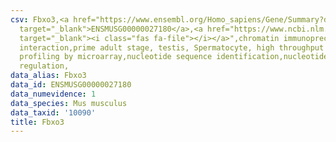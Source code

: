 ```yaml
---
csv: Fbxo3,<a href="https://www.ensembl.org/Homo_sapiens/Gene/Summary?db=core;g=ENSMUSG00000027180"
  target="_blank">ENSMUSG00000027180</a>,<a href="https://www.ncbi.nlm.nih.gov/pubmed/23834426"
  target="_blank"><i class="fas fa-file"></i></a>",chromatin immunoprecipitation assay,direct
  interaction,prime adult stage, testis, Spermatocyte, high throughput transcription
  profiling by microarray,nucleotide sequence identification,nucleotide sequence identification,transcriptional
  regulation,
data_alias: Fbxo3
data_id: ENSMUSG00000027180
data_numevidence: 1
data_species: Mus musculus
data_taxid: '10090'
title: Fbxo3
---
```

